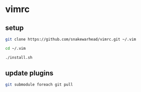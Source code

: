 # vimrc

## setup

```bash
git clone https://github.com/snakewarhead/vimrc.git ~/.vim

cd ~/.vim

./install.sh

```

## update plugins

```bash
git submodule foreach git pull
```
